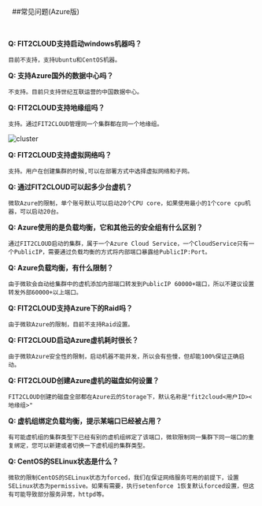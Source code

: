 &nbsp;
##常见问题(Azure版)

&nbsp;
&nbsp;

**Q: FIT2CLOUD支持启动windows机器吗？**

	目前不支持，支持Ubuntu和CentOS机器。

**Q: 支持Azure国外的数据中心吗？**

	不支持。目前只支持世纪互联运营的中国数据中心。

**Q: FIT2CLOUD支持地缘组吗？**

	支持。通过FIT2CLOUD管理同一个集群都在同一个地缘组。

![cluster](/images/docs/faq/new_cluster.png)

**Q: FIT2CLOUD支持虚拟网络吗？**

	支持。用户在创建集群的时候,可以在部署方式中选择虚拟网络和子网。

**Q: 通过FIT2CLOUD可以起多少台虚机？**

	微软Azure的限制，单个账号默认可以启动20个CPU core，如果使用最小的1个core cpu机器，可以启动20台。

**Q: Azure使用的是负载均衡，它和其他云的安全组有什么区别？**

	通过FIT2CLOUD启动的集群，属于一个Azure Cloud Service，一个CloudService只有一个PublicIP，需要通过负载均衡的方式将内部端口暴露给PublicIP:Port。

**Q: Azure负载均衡，有什么限制？**

	由于微软会自动给集群中的虚机添加内部端口转发到PublicIP 60000+端口，所以不建议设置转发外部60000+以上端口。

**Q: FIT2CLOUD支持Azure下的Raid吗？**

	由于微软Azure的限制，目前不支持Raid设置。

**Q: FIT2CLOUD启动Azure虚机耗时很长？**

	由于微软Azure安全性的限制，启动机器不能并发，所以会有些慢，但却能100%保证正确启动。

**Q: FIT2CLOUD创建Azure虚机的磁盘如何设置？**

	FIT2CLOUD创建的磁盘全部都在Azure云的Storage下，默认名称是"fit2cloud<用户ID><地缘组>"

**Q: 虚机组绑定负载均衡，提示某端口已经被占用？**

	有可能虚机组的集群类型下已经有别的虚机组绑定了该端口，微软限制同一集群下同一端口的重复绑定，您可以新建或者切换一下虚机组的集群类型。

**Q: CentOS的SELinux状态是什么？**

	微软的限制CentOS的SELinux状态为forced，我们在保证网络服务可用的前提下，设置SELinux状态为permissive。如果有需要，执行setenforce 1恢复默认forced设置，但这有可能导致部分服务异常，httpd等。